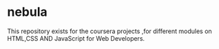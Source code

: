 # nebula
This repository exists for the coursera projects ,for different modules on HTML,CSS AND JavaScript for Web Developers.
